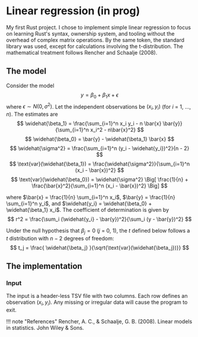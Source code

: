 # Linear regression (in prog)
My first Rust project. I chose to implement simple linear regression to focus on learning Rust's syntax, ownership system, and tooling without the overhead of complex matrix operations. By the same token, the standard library was used, except for calculations involving the t-distribution. The mathematical treatment follows Rencher and Schaalje (2008).

## The model
Consider the model
$$
y = \beta_0 + \beta_1 x + \epsilon
$$
where $\epsilon \sim N(0, \sigma^2)$. Let the independent observations be $(x_i, y_i)$ (for $i$ = 1, ..., $n$). The estimates are
$$
\widehat{\beta_1} = \frac{\sum_{i=1}^n x_i y_i - n \bar{x} \bar{y}}{\sum_{i=1}^n x_i^2 - n\bar{x}^2}
$$
$$
\widehat{\beta_0} = \bar{y} - \widehat{\beta_1} \bar{x}
$$
$$
\widehat{\sigma^2} = \frac{\sum_{i=1}^n (y_i - \widehat{y_i})^2}{n - 2}
$$
$$
\text{var}(\widehat{\beta_1}) = \frac{\widehat{\sigma^2}}{\sum_{i=1}^n (x_i - \bar{x})^2}
$$
$$
\text{var}(\widehat{\beta_0}) = \widehat{\sigma^2} \Big[ \frac{1}{n} + \frac{\bar{x}^2}{\sum_{i=1}^n (x_i - \bar{x})^2} \Big]
$$

where $\bar{x} = \frac{1}{n} \sum_{i=1}^n x_i$, $\bar{y} = \frac{1}{n} \sum_{i=1}^n y_i$, and $\widehat{y_i} = \widehat{\beta_0} + \widehat{\beta_1} x_i$. The coefficient of determination is given by
$$
r^2 = \frac{\sum_i (\widehat{y_i} - \bar{y})^2}{\sum_i (y - \bar{y})^2}
$$


Under the null hypothesis that $\beta_j = 0$ ($j$ = 0, 1), the $t$ defined below follows a $t$ distribution with $n - 2$ degrees of freedom:
$$
t_j = \frac{ \widehat{\beta_j} }{\sqrt{\text{var}(\widehat{\beta_j})}}
$$


## The implementation
### Input
The input is a header-less TSV file with two columns. Each row defines an observation $(x_i, y_i)$. Any missing or irregular data will cause the program to exit.





!!! note "References"
Rencher, A. C., & Schaalje, G. B. (2008). Linear models in statistics. John Wiley & Sons.